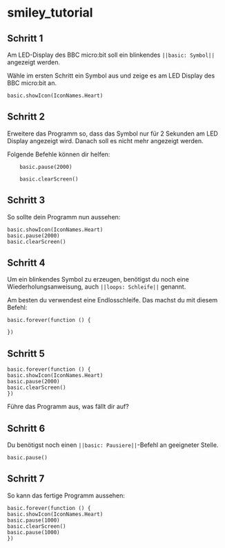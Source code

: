 # smiley_tutorial

## Schritt 1
Am LED-Display des BBC micro:bit soll ein blinkendes ``||basic: Symbol||`` angezeigt werden.

Wähle im ersten Schritt ein Symbol aus und zeige es am LED Display des BBC micro:bit an. 

```blocks
basic.showIcon(IconNames.Heart)
```

## Schritt 2

Erweitere das Programm so, dass das Symbol nur für 2 Sekunden am LED Display angezeigt wird.
Danach soll es nicht mehr angezeigt werden.

Folgende Befehle können dir helfen:

```block
    basic.pause(2000)
```

```block
    basic.clearScreen()
```

## Schritt 3

So sollte dein Programm nun aussehen:

```blocks
basic.showIcon(IconNames.Heart)
basic.pause(2000)
basic.clearScreen()
```

## Schritt 4

Um ein blinkendes Symbol zu erzeugen, benötigst du noch eine Wiederholungsanweisung, 
auch ``||loops: Schleife||`` genannt. 

Am besten du verwendest eine Endlosschleife.
Das machst du mit diesem Befehl:

```block
basic.forever(function () {
	
})
```

## Schritt 5 

```blocks
basic.forever(function () {
basic.showIcon(IconNames.Heart)
basic.pause(2000)
basic.clearScreen()
})
```

Führe das Programm aus, was fällt dir auf?

## Schritt 6

Du benötigst noch einen ``||basic: Pausiere||``-Befehl an geeigneter Stelle. 

```block
basic.pause()
```
## Schritt 7

So kann das fertige Programm aussehen:

```blocks
basic.forever(function () {
basic.showIcon(IconNames.Heart)
basic.pause(1000)
basic.clearScreen()
basic.pause(1000)
})
```